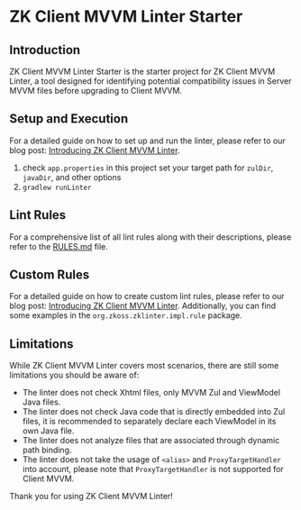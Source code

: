 # ZK Client MVVM Linter Starter

## Introduction

ZK Client MVVM Linter Starter is the starter project for ZK Client MVVM Linter,
a tool designed for identifying potential compatibility issues in Server MVVM files
before upgrading to Client MVVM.

## Setup and Execution

For a detailed guide on how to set up and run the linter, please refer to our blog post:
[Introducing ZK Client MVVM Linter](https://blog.zkoss.org/2023/08/01/zk-10-preview:-introducing-zk-client-mvvm-linter/).

1. check `app.properties` in this project
set your target path for `zulDir`, `javaDir`, and other options
1. `gradlew runLinter`
 
## Lint Rules

For a comprehensive list of all lint rules along with their descriptions, please refer to the [RULES.md](RULES.md) file.

## Custom Rules

For a detailed guide on how to create custom lint rules, please refer to our blog post:
[Introducing ZK Client MVVM Linter](https://blog.zkoss.org/2023/08/01/zk-10-preview:-introducing-zk-client-mvvm-linter/).
Additionally, you can find some examples in the `org.zkoss.zklinter.impl.rule` package.

## Limitations

While ZK Client MVVM Linter covers most scenarios, there are still some limitations you should be aware of:

- The linter does not check Xhtml files, only MVVM Zul and ViewModel Java files.
- The linter does not check Java code that is directly embedded into Zul files,
  it is recommended to separately declare each ViewModel in its own Java file.
- The linter does not analyze files that are associated through dynamic path binding.
- The linter does not take the usage of `<alias>` and `ProxyTargetHandler` into account,
  please note that `ProxyTargetHandler` is not supported for Client MVVM.

Thank you for using ZK Client MVVM Linter!
